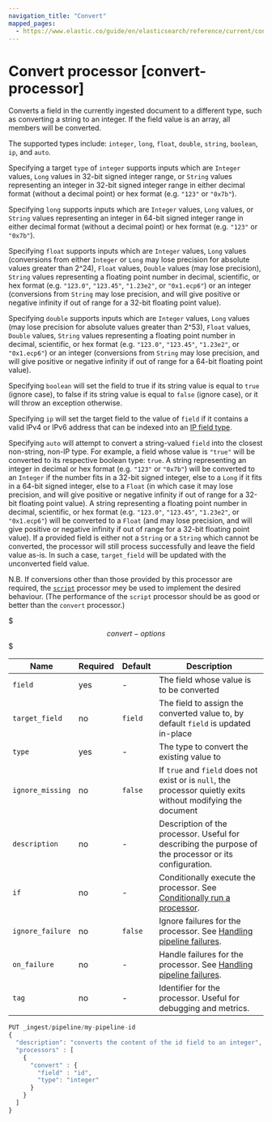 ```yaml
---
navigation_title: "Convert"
mapped_pages:
  - https://www.elastic.co/guide/en/elasticsearch/reference/current/convert-processor.html
---
```


# Convert processor [convert-processor]

Converts a field in the currently ingested document to a different type, such as converting a string to an integer. If the field value is an array, all members will be converted.

The supported types include: `integer`, `long`, `float`, `double`, `string`, `boolean`, `ip`, and `auto`.

Specifying a target `type` of `integer` supports inputs which are `Integer` values, `Long` values in 32-bit signed
integer range, or `String` values representing an integer in 32-bit signed integer range in either decimal format
(without a decimal point) or hex format (e.g. `"123"` or `"0x7b"`).

Specifying `long` supports inputs which are `Integer` values, `Long` values, or `String` values representing an integer
in 64-bit signed integer range in either decimal format (without a decimal point) or hex format (e.g. `"123"` or
`"0x7b"`).

Specifying `float` supports inputs which are `Integer` values, `Long` values (conversions from either `Integer` or
`Long` may lose precision for absolute values greater than 2^24), `Float` values, `Double` values (may lose precision),
`String` values representing a floating point number in decimal, scientific, or hex format (e.g. `"123.0"`, `"123.45"`,
`"1.23e2"`, or `"0x1.ecp6"`) or an integer (conversions from `String` may lose precision, and will give positive or
negative infinity if out of range for a 32-bit floating point value).

Specifying `double` supports inputs which are `Integer` values, `Long` values (may lose precision for absolute values
greater than 2^53), `Float` values, `Double` values, `String` values representing a floating point number in decimal,
scientific, or hex format (e.g. `"123.0"`, `"123.45"`, `"1.23e2"`, or `"0x1.ecp6"`) or an integer (conversions from
`String` may lose precision, and will give positive or negative infinity if out of range for a 64-bit floating point
value).

Specifying `boolean` will set the field to true if its string value is equal to `true` (ignore case), to false if its string value is equal to `false` (ignore case), or it will throw an exception otherwise.

Specifying `ip` will set the target field to the value of `field` if it contains a valid IPv4 or IPv6 address that can be indexed into an [IP field type](/reference/elasticsearch/mapping-reference/ip.md).

Specifying `auto` will attempt to convert a string-valued `field` into the closest non-string, non-IP type. For example,
a field whose value is `"true"` will be converted to its respective boolean type: `true`. A string representing an
integer in decimal or hex format (e.g. `"123"` or `"0x7b"`) will be converted to an `Integer` if the number fits in a
32-bit signed integer, else to a `Long` if it fits in a 64-bit signed integer, else to a `Float` (in which case it may
lose precision, and will give positive or negative infinity if out of range for a 32-bit floating point value). A string
representing a floating point number in decimal, scientific, or hex format (e.g. `"123.0"`, `"123.45"`, `"1.23e2"`, or
`"0x1.ecp6"`) will be converted to a `Float` (and may lose precision, and will give positive or negative infinity if out
of range for a 32-bit floating point value). If a provided field is either not a `String` or a `String` which cannot be
converted, the processor will still process successfully and leave the field value as-is. In such a case, `target_field`
will be updated with the unconverted field value.

N.B. If conversions other than those provided by this processor are required, the
[`script`](/reference/enrich-processor/script-processor.md) processor mey be used to implement the desired behaviour.
(The performance of the `script` processor should be as good or better than the `convert` processor.)

$$$convert-options$$$

| Name | Required | Default | Description |
| --- | --- | --- | --- |
| `field` | yes | - | The field whose value is to be converted |
| `target_field` | no | `field` | The field to assign the converted value to, by default `field` is updated in-place |
| `type` | yes | - | The type to convert the existing value to |
| `ignore_missing` | no | `false` | If `true` and `field` does not exist or is `null`, the processor quietly exits without modifying the document |
| `description` | no | - | Description of the processor. Useful for describing the purpose of the processor or its configuration. |
| `if` | no | - | Conditionally execute the processor. See [Conditionally run a processor](docs-content://manage-data/ingest/transform-enrich/ingest-pipelines.md#conditionally-run-processor). |
| `ignore_failure` | no | `false` | Ignore failures for the processor. See [Handling pipeline failures](docs-content://manage-data/ingest/transform-enrich/ingest-pipelines.md#handling-pipeline-failures). |
| `on_failure` | no | - | Handle failures for the processor. See [Handling pipeline failures](docs-content://manage-data/ingest/transform-enrich/ingest-pipelines.md#handling-pipeline-failures). |
| `tag` | no | - | Identifier for the processor. Useful for debugging and metrics. |

```js
PUT _ingest/pipeline/my-pipeline-id
{
  "description": "converts the content of the id field to an integer",
  "processors" : [
    {
      "convert" : {
        "field" : "id",
        "type": "integer"
      }
    }
  ]
}
```

